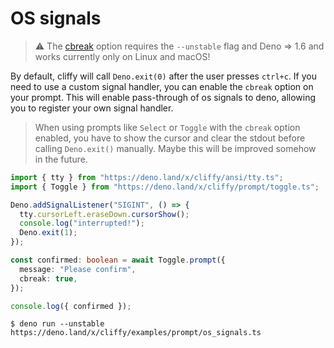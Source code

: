 # OS signals

> ⚠️ The [cbreak](https://doc.deno.land/deno/unstable/~/Deno.setRaw) option
> requires the `--unstable` flag and Deno => 1.6 and works currently only on
> Linux and macOS!

By default, cliffy will call `Deno.exit(0)` after the user presses `ctrl+c`. If
you need to use a custom signal handler, you can enable the `cbreak` option on
your prompt. This will enable pass-through of os signals to deno, allowing you
to register your own signal handler.

> When using prompts like `Select` or `Toggle` with the `cbreak` option enabled,
> you have to show the cursor and clear the stdout before calling `Deno.exit()`
> manually. Maybe this will be improved somehow in the future.

```typescript
import { tty } from "https://deno.land/x/cliffy/ansi/tty.ts";
import { Toggle } from "https://deno.land/x/cliffy/prompt/toggle.ts";

Deno.addSignalListener("SIGINT", () => {
  tty.cursorLeft.eraseDown.cursorShow();
  console.log("interrupted!");
  Deno.exit(1);
});

const confirmed: boolean = await Toggle.prompt({
  message: "Please confirm",
  cbreak: true,
});

console.log({ confirmed });
```

```console
$ deno run --unstable https://deno.land/x/cliffy/examples/prompt/os_signals.ts
```
